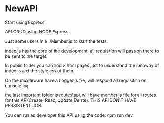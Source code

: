# NewAPI

Start using Express

API CRUD using NODE Express.

Just some users in a ./Member.js to start the tests.

index.js has the core of the development, all requisition will pass on there to be sent to the target.

In public folder you can find 2 html pages just to understand the runaway of index.js and the style.css of them.

On the middleware have a Logger.js file, will respond all requisition on console.log.

the last important folder is routes\api, will have member.js file for all routes for this API(Create, Read, Update,Delete). THIS API DON'T HAVE PERSISTENT JOB.

You can run as developer this API using the code: npm run dev
